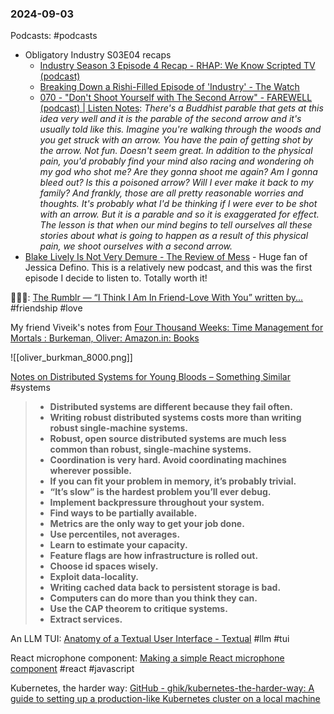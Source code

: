 ### 2024-09-03
Podcasts: #podcasts 
* Obligatory Industry S03E04 recaps
	* [Industry Season 3 Episode 4 Recap - RHAP: We Know Scripted TV (podcast)](https://lnns.co/XDUZS05pKRT)
	* [Breaking Down a Rishi-Filled Episode of 'Industry' - The Watch](https://www.listennotes.com/podcasts/the-watch/breaking-down-a-rishi-filled-XnvIpVqWurK/)
	* [070 - "Don't Shoot Yourself with The Second Arrow" - FAREWELL (podcast) | Listen Notes](https://lnns.co/zsDhGtA1CEa): _There's a Buddhist parable that gets at this idea very well and it is the parable of the second arrow and it's usually told like this. Imagine you're walking through the woods and you get struck with an arrow. You have the pain of getting shot by the arrow. Not fun. Doesn't seem great. In addition to the physical pain, you'd probably find your mind also racing and wondering oh my god who shot me? Are they gonna shoot me again? Am I gonna bleed out? Is this a poisoned arrow? Will I ever make it back to my family? And frankly, those are all pretty reasonable worries and thoughts. It's probably what I'd be thinking if I were ever to be shot with an arrow. But it is a parable and so it is exaggerated for effect. The lesson is that when our mind begins to tell ourselves all these stories about what is going to happen as a result of this physical pain, we shoot ourselves with a second arrow._
* [Blake Lively Is Not Very Demure - The Review of Mess](https://lnns.co/z_PVOLAyBsc) - Huge fan of Jessica Defino. This is a relatively new podcast, and this was the first episode I decide to listen to. Totally worth it!


🫶🏽🥺: [The Rumblr — “I Think I Am In Friend-Love With You” written by...](https://therumpus.tumblr.com/post/36880088831/i-think-i-am-in-friend-love-with-you-written-by/amp) #friendship #love

My friend Viveik's notes from [Four Thousand Weeks: Time Management for Mortals : Burkeman, Oliver: Amazon.in: Books](https://www.amazon.in/Four-Thousand-Weeks-Management-Mortals/dp/0374159122)

![[oliver_burkman_8000.png]]

[Notes on Distributed Systems for Young Bloods – Something Similar](https://www.somethingsimilar.com/2013/01/14/notes-on-distributed-systems-for-young-bloods/) #systems

> - **Distributed systems are different because they fail often.**
> - **Writing robust distributed systems costs more than writing robust single-machine systems.**
> - **Robust, open source distributed systems are much less common than robust, single-machine systems.**
> - **Coordination is very hard. Avoid coordinating machines wherever possible.**
> - **If you can fit your problem in memory, it’s probably trivial.**
> - **“It’s slow” is the hardest problem you’ll ever debug.**
> - **Implement backpressure throughout your system.**
> - **Find ways to be partially available.**
> - **Metrics are the only way to get your job done.**
> - **Use percentiles, not averages.**
> - **Learn to estimate your capacity.**
> - **Feature flags are how infrastructure is rolled out.**
> - **Choose id spaces wisely.**
> - **Exploit data-locality.**
> - **Writing cached data back to persistent storage is bad.**
> - **Computers can do more than you think they can.**
> - **Use the CAP theorem to critique systems.**
> - **Extract services.**

An LLM TUI: [Anatomy of a Textual User Interface - Textual](https://textual.textualize.io/blog/2024/09/15/anatomy-of-a-textual-user-interface/) #llm #tui

React microphone component: [Making a simple React microphone component](https://cassidoo.co/post/react-microphone/) #react #javascript

Kubernetes, the harder way: [GitHub - ghik/kubernetes-the-harder-way: A guide to setting up a production-like Kubernetes cluster on a local machine](https://github.com/ghik/kubernetes-the-harder-way/tree/main)
